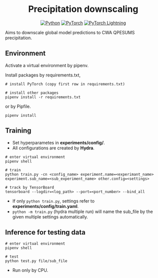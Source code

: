 <div align="center">

# Precipitation downscaling

[![Python](https://img.shields.io/badge/Python-3.10-blue)](https://www.python.org/)
[![PyTorch](https://img.shields.io/badge/PyTorch-2.7.0-red)](https://pytorch.org/)
[![PyTorch Lightning](https://img.shields.io/badge/PyTorch--lightning-2.5.1-purple)](https://lightning.ai/)

</div>

Aims to downscale global model predictions to CWA QPESUMS precipitation.

## Environment
Activate a virtual environment by pipenv.

Install packages by requirements.txt,
```
# install PyTorch (copy first row in requirements.txt)

# install other packages
pipenv install -r requirements.txt
```
or by Pipfile.
```
pipenv install
```

## Training
- Set hyperparametes in **experiments/config/**.
- All configurations are created by **Hydra**.
```
# enter virtual environment
pipenv shell

# train
python train.py -cn <config_name> experiment.name=<experimant_name> experiment.sub_name=<sub_experiment_name> other.config=<settings>

# track by TensorBoard
tensorboard --logdir=<log_path> --port=<port_number> --bind_all
```
- If only `python train.py`, settings refer to **experiments/config/train.yaml**.
- `python -m train.py` (hydra multiple run) will name the sub_file by the given multiple settings automatically. 

## Inference for testing data
```
# enter virtual environment
pipenv shell

# test
python test.py file/sub_file
```
- Run only by CPU.
